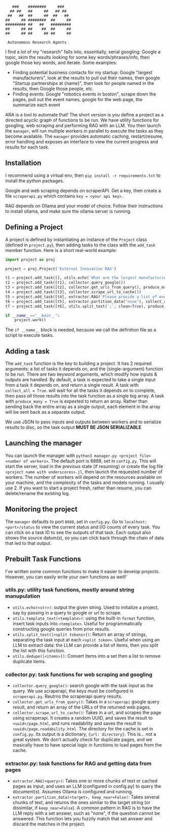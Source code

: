 ```
   ###    ########     ###    
  ## ##   ##     ##   ## ##   
 ##   ##  ##     ##  ##   ##  
##     ## ########  ##     ## 
######### ##   ##   ######### 
##     ## ##    ##  ##     ## 
##     ## ##     ## ##     ## 

 Autonomous Research Agents
```

I find a *lot* of my "research" falls into, essentially, serial googling:  Google a topic, skim the results looking for some key words/phrases/info, then google those key words, and iterate.  Some examples:
- Finding potential business contacts for my startup: Google "largest manufacturers", look at the results to pull out their names, then google "Startup partnerships at {name}", then look for people named in the results, then Google those people, etc.
- Finding events: Google "robotics events in boston", scrape down the pages, pull out the event names, google for the web page, the summarize each event

ARA is a tool to automate that!  The short version is you define a project as a directed acyclic graph of functions to be run.  We have utility functions for googling, web scraping and performing RAG with an LLM.  You then launch the `manager`, will run multiple workers in parallel to execute the tasks as they become available.  The `manager` provides automatic caching, restart/resume, error handling and exposes an interface to view the current progress and results for each task.

## Installation

I recommend using a virtual env, then `pip install -r requirements.txt` to install the python packages.

Google and web scraping depends on scraperAPI.  Get a key, then create a file `scraperapi.py` which contains `key = <your api key>`.

RAG depends on Ollama and your model of choice.  Follow their instructions to install ollama, and make sure the ollama server is running.

## Defining a Project

A project is defined by instantiating an instance of the `Project` class (defined in `project.py`), then adding tasks to the class with the `add_task` member function.  Here is a short real-world example:
```python
import project as proj

project = proj.Project('External Innovation RAG')

t1 = project.add_task([], utils.echo('What are the largest manufacturing or engineering firms in the US?'))
t2 = project.add_task([t1], collector.query_google())
t3 = project.add_task([t2], collector.get_urls_from_query(), produce_many=True)
t4 = project.add_task([t3], collector.scrape_url_to_cache())
t5 = project.add_task([t4], extractor.RAG('Please provide a list of every company named in the document, with a semicolon (;) between each company.  If no companies are named, answer "none".  Be as concise as possible.'))
t6 = project.add_task([t5], extractor.partition_data("none"), collect_all=True, produce_many=True)
t7 = project.add_task([t6], utils.split_text(';', clean=True), produce_many=True)

if __name__=="__main__":
    project.work()
```

The `if __name__` block is needed, because we call the definition file as a script to execute tasks.

## Adding a task

The `add_task` function is the key to building a project.  It has 2 required arguments: a list of tasks it depends on, and the (single-argument) function to be run.  There are two keyword arguments, which modify how inputs & outputs are handled.  By default, a task is expected to take a single input from a task it depends on, and return a single result.  A task with `collect_all = True`. will wait for all the tasks it depends on to complete, then pass *all* those results into the task function as a single big array.  A task with `produce_many = True` is expexted to return an array.  Rather than sending back the entire array as a single output, each element in the array will be sent back as a separate output.

We use JSON to pass inputs and outputs between workers and to serialize results to disc, so the task output **MUST BE JSON SERIALIZABLE**

## Launching the manager

You can launch the manager with `python3 manager.py <project file> <number of workers>`.  The default port is 8888, set in `config.py`.  This will start the server, load in the previous state (if resuming) or create the log file `<project name with underscores>.jl`, then launch the requested number of workers.  The number of workers will depend on the resources available on your machine, and the complexity of the tasks and models running.  I usually use 2.  If you want to start a project fresh, rather than resume, you can delete/rename the existing log.

## Monitoring the project

The `manager` defaults to port `8888`, set in `config.py`.  Go to `localhost:<port>/status` to view the current status and I/O counts of every task.  You can click on a task ID to see the outputs of that task.  Each output also shows the source datum(s), so you can click back through the chain of data that led to that output.

## Prebuilt Task Functions

I've written some common functions to make it easier to develop projects.  However, you can easily write your own functions as well!'

### utils.py: utility task functions, mostly around string manupulation

- `utils.echo(<str>)`: output the given string.  Used to initialize a project, say by passing in a query to google or url to scrape.
- `utils.template_text(<template>)`: using the built-in `format` function, insert task inputs into `<template>`.  Useful for programmatically constructing google queries from prior results.
- `utils.split_text([<split tokens>])`: Return an array of strings, separating the task input at each `<split token>`.  Useful when using an LLM to extract data: the LLM can provide a list of items, then you split the list with this function.
- `utils.dedupe([<items>])`: Convert items into a set then a list to remove duplicate items. 

### collector.py: task functions for web scraping and googling

- `collector.query_google()`: search google with the task input as the query.  We use scraperapi, the keys must be configured in `scraperapi.py`.  Reutrns the scraperapi query results.
- `collector.get_urls_from_query()`: Takes in a `scraperapi` google query result, and return an array of the URLs of the returned web pages.
- `collector.scrape_url_to_cache()`: Takes in a url, and scrapes the page using scraperapi.  It creates a random UUID, and saves the result to `<uuid>/page.html`, and runs readability and saves the result to `<uuid>/page.readability.html`.  The directory for the cache is set in `config.py`.  Its output is a dictionary, `{url: directory}`.  This is... not a great system.  We don't actually check for duplicate pages, and we masically have to have special logic in functions to load pages from the cache.

### extractor.py: task functions for RAG and getting data from pages

- `extractor.RAG(<query>)`: Takes one or more chunks of text or cached pages as input, and uses an LLM (configured in config.py) to query the document(s).  Assumes Ollama is configured and running.
- `extractor.partition_data(<target>, keep_near=False)`: Takes several chunks of text, and returns the ones similar to the target string (or dissimilar, if `keep_near=False`).  A common pattern in RAG is to have the LLM reply with a set answer, such as "none", if the question cannot be answered.  This function lets you fuzzily match that set answer and discard the matches in the project.